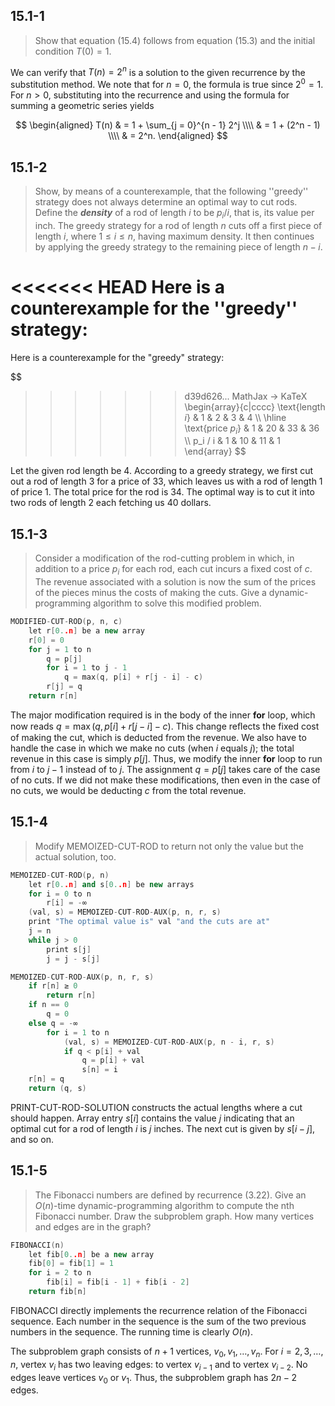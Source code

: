 ## 15.1-1

> Show that equation $\text{(15.4)}$ follows from equation $\text{(15.3)}$ and the initial condition $T(0) = 1$.

We can verify that $T(n) = 2^n$ is a solution to the given recurrence by the substitution method. We note that for $n = 0$, the formula is true since $2^0 = 1$. For $n > 0$, substituting into the recurrence and using the formula for summing a geometric series yields

$$
\begin{aligned}
T(n) & = 1 + \sum_{j = 0}^{n - 1} 2^j \\\\
     & = 1 + (2^n - 1) \\\\
     & = 2^n.
\end{aligned}
$$

## 15.1-2

> Show, by means of a counterexample, that the following ''greedy'' strategy does not always determine an optimal way to cut rods. Define the ***density*** of a rod of length $i$ to be $p_i / i$, that is, its value per inch. The greedy strategy for a rod of length $n$ cuts off a first piece of length $i$, where $1 \le i \le n$, having maximum density. It then continues by applying the greedy strategy to the remaining piece of length $n - i$.

<<<<<<< HEAD
Here is a counterexample for the ''greedy'' strategy:
=======
Here is a counterexample for the "greedy" strategy:

$$
>>>>>>> d39d626... MathJax -> KaTeX
\begin{array}{c|cccc}
\text{length $i$}  &  1 &  2 &  3 &  4 \\\\
\hline
\text{price $p_i$} &  1 & 20 & 33 & 36 \\\\
p_i / i            &  1 & 10 & 11 &  1 
\end{array}
$$

Let the given rod length be $4$. According to a greedy strategy, we first cut out a rod of length $3$ for a price of $33$, which leaves us with a rod of length $1$ of price $1$. The total price for the rod is $34$. The optimal way is to cut it into two rods of length $2$ each fetching us $40$ dollars.

## 15.1-3

> Consider a modification of the rod-cutting problem in which, in addition to a price $p_i$ for each rod, each cut incurs a fixed cost of $c$. The revenue associated with a solution is now the sum of the prices of the pieces minus the costs of making the cuts. Give a dynamic-programming algorithm to solve this modified problem.

```cpp
MODIFIED-CUT-ROD(p, n, c)
    let r[0..n] be a new array
    r[0] = 0
    for j = 1 to n
        q = p[j]
        for i = 1 to j - 1
            q = max(q, p[i] + r[j - i] - c)
        r[j] = q
    return r[n]
```

The major modification required is in the body of the inner **for** loop, which now reads $q = \max(q, p[i] + r[j - i] - c)$. This change reﬂects the fixed cost of making the cut, which is deducted from the revenue. We also have to handle the case in which we make no cuts (when $i$ equals $j$); the total revenue in this case is simply $p[j]$. Thus, we modify the inner **for** loop to run from $i$ to $j - 1$ instead of to $j$. The assignment $q = p[j]$ takes care of the case of no cuts. If we did not make these modifications, then even in the case of no cuts, we would be deducting $c$ from the total revenue.

## 15.1-4

> Modify $\text{MEMOIZED-CUT-ROD}$ to return not only the value but the actual solution, too.

```cpp
MEMOIZED-CUT-ROD(p, n)
    let r[0..n] and s[0..n] be new arrays
    for i = 0 to n
        r[i] = -∞
    (val, s) = MEMOIZED-CUT-ROD-AUX(p, n, r, s)
    print "The optimal value is" val "and the cuts are at"
    j = n
    while j > 0
        print s[j]
        j = j - s[j]
```

```cpp
MEMOIZED-CUT-ROD-AUX(p, n, r, s)
    if r[n] ≥ 0
        return r[n]
    if n == 0
        q = 0
    else q = -∞
        for i = 1 to n
            (val, s) = MEMOIZED-CUT-ROD-AUX(p, n - i, r, s)
            if q < p[i] + val
                q = p[i] + val
                s[n] = i
    r[n] = q
    return (q, s)
```

$\text{PRINT-CUT-ROD-SOLUTION}$ constructs the actual lengths where a cut should happen. Array entry $s[i]$ contains the value $j$ indicating that an optimal cut for a rod of length $i$ is $j$ inches. The next cut is given by $s[i - j]$, and so on.

## 15.1-5

> The Fibonacci numbers are defined by recurrence $\text{(3.22)}$. Give an $O(n)$-time dynamic-programming algorithm to compute the nth Fibonacci number. Draw the subproblem graph. How many vertices and edges are in the graph?

```cpp
FIBONACCI(n)
    let fib[0..n] be a new array
    fib[0] = fib[1] = 1
    for i = 2 to n
        fib[i] = fib[i - 1] + fib[i - 2]
    return fib[n]
```

$\text{FIBONACCI}$ directly implements the recurrence relation of the Fibonacci sequence. Each number in the sequence is the sum of the two previous numbers in the sequence. The running time is clearly $O(n)$.

The subproblem graph consists of $n + 1$ vertices, $v_0, v_1, \ldots, v_n$. For $i = 2, 3, \ldots, n$, vertex $v_i$ has two leaving edges: to vertex $v_{i - 1}$ and to vertex $v_{i - 2}$. No edges leave vertices $v_0$ or $v_1$. Thus, the subproblem graph has $2n - 2$ edges.
